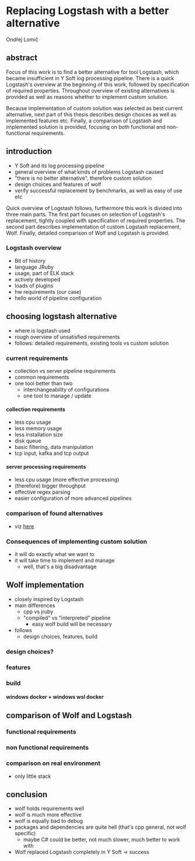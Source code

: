 # Replacing Logstash with a better alternative

Ondřej Lomič

## abstract

Focus of this work is to find a better alternative for tool Logstash, which became insufficient in Y Soft log processing pipeline. There is a quick Logstash's overview at the beginning of this work, followed by specification of required properties. Throughout overview of existing alternatives is provided as well as reasons whether to implement custom solution.

Because implementation of custom solution was selected as best current alternative, next part of this thesis describes design choices as well as implemented features etc. Finally, a comparison of Logstash and implemented solution is provided, focusing on both functional and non-functional requirements.    

## introduction

- Y Soft and its log processing pipeline
- general overview of what kinds of problems Logstash caused
- "there is no better alternative", therefore custom solution
- design choices and features of wolf
- verify successful replacement by benchmarks, as well as easy of use etc

Quick overview of Logstash follows, furthermore this work is divided into three main parts. The first part focuses on selection of Logstash's replacement, tightly coupled with specification of required properties. The second part describes implementation of custom Logstash replacement, Wolf. Finally, detailed comparison of Wolf and Logstash is provided.

### Logstash overview

- Bit of history
- language JRuby
- usage, part of ELK stack
- actively developed
- loads of plugins
- hw requirements (our case)
- hello world of pipeline configuration

## choosing logstash alternative

- where is logstash used
- rough overview of unsatisfied requirements
- follows: detailed requirements, existing tools vs custom solution

### current requirements

- collection vs server pipeline requirements
- common requirements
- one tool better than two
    - interchangeability of configurations
    - one tool to manage / update

#### collection requirements

- less cpu usage
- less memory usage
- less installation size
- disk queue
- basic filtering, data manipulation
- tcp input, kafka and tcp output

#### server processing requirements

- less cpu usage (more effective processing)
- (therefore) bigger throughput
- effective regex parsing
- easier configuration of more advanced pipelines

### comparison of found alternatives

- viz [here](https://wiki.ysoft.local/display/RSP/1.+Why+to+replace+Logstash+with+our+own+implementation)

### Consequences of implementing custom solution

- it will do exactly what we want to
- it will take time to implement and manage
    - well, that's a big disadvantage

## Wolf implementation

- closely inspired by Logstash
- main differences
    - cpp vs jruby
    - "compiled" vs "interpreted" pipeline
        - easy wolf build will be necessary
- follows
    - design choices, features, build

### design choices?

### features

### build

#### windows docker + windows wsl docker

## comparison of Wolf and Logstash

### functional requirements

### non functional requirements

### comparison on real environment

- only little stack

## conclusion

- wolf holds requirements well
- wolf is much more effective
- wolf is equally bad to debug
- packages and dependencies are quite hell (that's cpp general, not wolf specific)
    - maybe C# could be better, not much slower, much better to work with
- Wolf replaced Logstash completely in Y Soft -> success